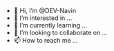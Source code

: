 - 👋 Hi, I’m @DEV-Navin
- 👀 I’m interested in ...
- 🌱 I’m currently learning ...
- 💞️ I’m looking to collaborate on ...
- 📫 How to reach me ...

<!---
DEV-Navin/DEV-Navin is a ✨ special ✨ repository because its `README.md` (this file) appears on your GitHub profile.
You can click the Preview link to take a look at your changes.
--->
